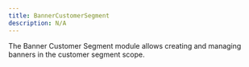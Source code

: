 ```yaml
---
title: BannerCustomerSegment
description: N/A
---
```


The Banner Customer Segment module allows creating and managing banners in the customer segment scope.
